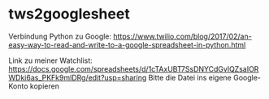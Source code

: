 # tws2googlesheet
Verbindung Python zu Google: https://www.twilio.com/blog/2017/02/an-easy-way-to-read-and-write-to-a-google-spreadsheet-in-python.html

Link zu meiner Watchlist: https://docs.google.com/spreadsheets/d/1cTAxUBT7SsDNYCdGvlQZsaIORWDki6as_PKFk9mlDRg/edit?usp=sharing
Bitte die Datei ins eigene Google-Konto kopieren
